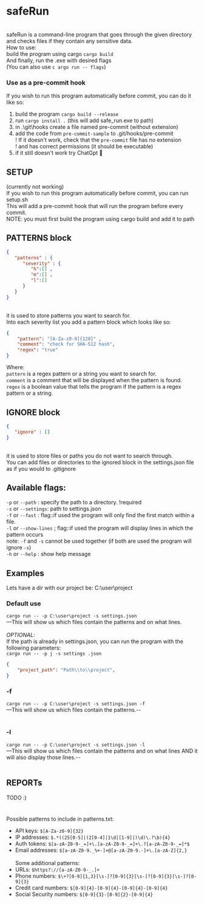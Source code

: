# safeRun
<br>safeRun is a command-line program that goes through the given directory and checks files if they contain any sensitive data.
<br>How to use:<br>
build the program using cargo
`cargo build`<br>
And finally, run the .exe with desired flags <br>
(You can also use `c argo run -- flags`)


### Use as a pre-commit hook
If you wish to run this program automatically before commit, you can do it like so:<br>
1. build the program ```cargo build --release```<br>
2. run ```cargo install .``` (this will add safe_run.exe to path)<br>
3. in .\git\hooks create a file named pre-commit (without extension)<br>
4. add the code from ```pre-commit-sample``` to .git/hooks/pre-commit<br>
! If it doesn't work, check that the ```pre-commit``` file has no extension<br>
! and has correct permissions (it should be executable)<br>
5. if it still doesn't work try ChatGpt 🤝

## SETUP
(currently not working)<br>
If you wish to run this program automatically before commit, you can run setup.sh<br>
This will add a pre-commit hook that will run the program before every commit.<br>
NOTE: you must first build the program using cargo build and add it to path<br>


## PATTERNS block
```json
{
   "patterns" : {
      "severity" : {
         "h":[] ,
         "m":[] ,
         "l":[]
      }
   } 
}
```
<br> it is used to store patterns you want to search for.<br>
Into each severity list you add a pattern block which looks like so:<br>

```json
{
    "pattern": "[A-Za-z0-9]{128}" , 
    "comment": "check for SHA-512 hash", 
    "regex": "true"
}
```

Where:<br>
``pattern`` is a regex pattern or a string you want to search for.<br>
``comment`` is a comment that will be displayed when the pattern is found.<br>
``regex`` is a boolean value that tells the program if the pattern is a regex pattern or a string.<br>

## IGNORE block

```json
{
   "ignore" : [] 
}
``` 
<br> it is used to store files or paths you do not want to search through.<br>
You can add files or directories to the ignored block in the settings.json file as if you would to .gitignore<br>


## Available flags:<br>
`-p` or `--path` : specify the path to a directory.  !required<br>
`-s` or `--settings`: path to settings.json <br>
`-f` or `--fast` : flag::if used the program will only find the first match within a file. <br>
`-l` or `--show-lines` ; flag::if used the program will display lines in which the pattern occurs <br>
note: `-f` and `-s` cannot be used together (if both are used the program will ignore `-s`)<br>
`-h` or `--help` : show help message <br>

## Examples <br>
Lets have a dir with our project be: C:\user\project<br>
### Default use <br>
`cargo run -- -p C:\user\project -s settings.json`<br>
—This will show us which files contain the patterns and on what lines.<br>
<br>_OPTIONAL_:<br>
If the path is already in settings.json, you can run the program with the following parameters:<br>
`cargo run -- -p j -s settings .json`<br>
```json
{
    "project_path": "Path\\to\\project",
}
```


### -f <br>
`cargo run -- -p C:\user\project -s settings.json -f`<br>
—This will show us which files contain the patterns.--<br><br>

### -l <br>
`cargo run -- -p C:\user\project -s settings.json -l`<br>
—This will show us which files contain the patterns and on what lines AND it will also display those lines.--<br><br>


## REPORTs
TODO :)

# 
Possible patterns to include in patterns.txt:<br>
- API keys: `$[A-Za-z0-9]{32}`<br>
- IP addresses: `$.*((25[0-5]|(2[0-4]|1\d|[1-9]|)\d)\.?\b){4}`<br>
- Auth tokens: `$[a-zA-Z0-9-_=]+\.[a-zA-Z0-9-_=]+\.?[a-zA-Z0-9-_=]*$`<br>
- Email addresses: `$[a-zA-Z0-9._%+-]+@[a-zA-Z0-9.-]+\.[a-zA-Z]{2,}`<br>
<br>Some additional patterns:<br>
- URLs: `$https?://[a-zA-Z0-9-_.]+`<br>
- Phone numbers: `$\+?[0-9]{1,3}[\s-]?[0-9]{3}[\s-]?[0-9]{3}[\s-]?[0-9]{3}`<br>
- Credit card numbers: `$[0-9]{4}-[0-9]{4}-[0-9]{4}-[0-9]{4}`<br>
- Social Security numbers: `$[0-9]{3}-[0-9]{2}-[0-9]{4}`<br>
